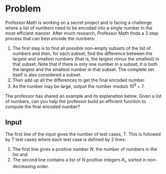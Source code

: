 # Problem

Professor Math is working on a secret project and is facing a challenge where a list of numbers need to be encoded into a single number in the most efficient manner. After much research, Professor Math finds a 3 step process that can best encode the numbers:

1. The first step is to find all possible non-empty subsets of the list of numbers and then, for each subset, find the difference between the largest and smallest numbers (that is, the largest minus the smallest) in that subset. Note that if there is only one number in a subset, it is both the largest and the smallest number in that subset. The complete set itself is also considered a subset.
1. Then add up all the differences to get the final encoded number.
1. As the number may be large, output the number modulo $10^9 + 7$.

The professor has shared an example and its explanation below. Given a list of numbers, can you help the professor build an efficient function to compute the final encoded number?

## Input

The first line of the input gives the number of test cases, $T$. This is followed by $T$ test cases where each test case is defined by 2 lines:

1. The first line gives a positive number $N$: the number of numbers in the list and
1. The second line contains a list of $N$ positive integers $K_i$, sorted in non-decreasing order.
